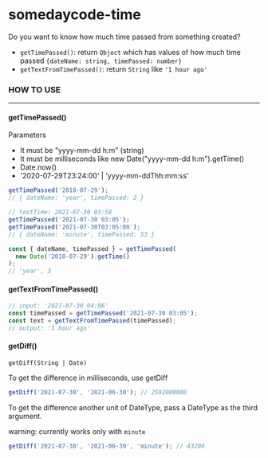# somedaycode-time

Do you want to know how much time passed from something created?

- `getTimePassed()`: return `Object` which has values of how much time passed `{dateName: string, timePassed: number}`
- `getTextFromTimePassed()`: return `String` like `'1 hour ago'`

### HOW TO USE

---

#### getTimePassed()

Parameters

- It must be "yyyy-mm-dd h:m" (string)
- It must be milliseconds like new Date("yyyy-mm-dd h:m").getTime()
- Date.now()
- '2020-07-29T23:24:00' | 'yyyy-mm-ddThh:mm:ss'

```ts
getTimePassed('2018-07-29');
// { dateName: 'year', timePassed: 2 }

// testTime: 2021-07-30 03:58
getTimePassed('2021-07-30 03:05');
getTimePassed('2021-07-30T03:05:00');
// { dateName: 'minute', timePassed: 53 }

const { dateName, timePassed } = getTimePassed(
  new Date('2018-07-29').getTime()
);
// 'year', 3
```

#### getTextFromTimePassed()

```ts
// input: '2021-07-30 04:06'
const timePassed = getTimePassed('2021-07-30 03:05');
const text = getTextFromTimePassed(timePassed);
// output: '1 hour ago'
```

#### getDiff()

```
getDiff(String | Date)
```

To get the difference in milliseconds, use getDiff

```ts
getDiff('2021-07-30', '2021-06-30'); // 2592000000
```

To get the difference another unit of DateType, pass a DateType as the third argument.

warning: currently works only with `minute`

```ts
getDiff('2021-07-30', '2021-06-30', 'minute'); // 43200
```
